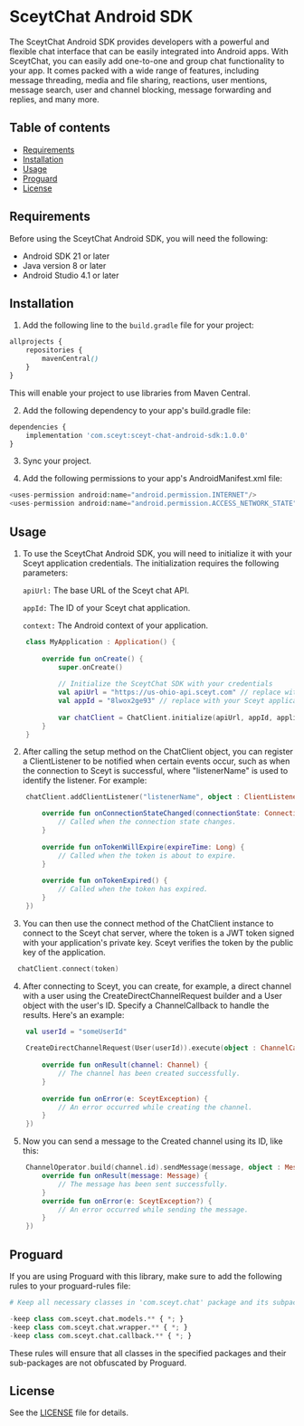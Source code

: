 # SceytChat Android SDK

The SceytChat Android SDK provides developers with a powerful and flexible chat interface that can be easily integrated into Android apps. With SceytChat, you can easily add one-to-one and group chat functionality to your app. It comes packed with a wide range of features, including message threading, media and file sharing, reactions, user mentions, message search, user and channel blocking, message forwarding and replies, and many more.

## Table of contents

* [Requirements](#requirements)
* [Installation](#installation)
* [Usage](#usage)
* [Proguard](#proguard)
* [License](#license)

## Requirements

Before using the SceytChat Android SDK, you will need the following:

- Android SDK 21 or later
- Java version 8 or later
- Android Studio 4.1 or later

## Installation

1. Add the following line to the `build.gradle` file for your project:

```scss
allprojects {
    repositories {
        mavenCentral()
    }
}
```
This will enable your project to use libraries from Maven Central.

2. Add the following dependency to your app's build.gradle file:

```python
dependencies {
    implementation 'com.sceyt:sceyt-chat-android-sdk:1.0.0'
}
```

3. Sync your project.

4. Add the following permissions to your app's AndroidManifest.xml file:

```php
<uses-permission android:name="android.permission.INTERNET"/>
<uses-permission android:name="android.permission.ACCESS_NETWORK_STATE"/>
```

## Usage

1. To use the SceytChat Android SDK, you will need to initialize it with your Sceyt application credentials. The initialization requires the following parameters:

    `apiUrl:` The base URL of the Sceyt chat API.

    `appId:` The ID of your Sceyt chat application.

    `context:` The Android context of your application.

```kotlin
    class MyApplication : Application() {
    
        override fun onCreate() {
            super.onCreate()
    
            // Initialize the SceytChat SDK with your credentials
            val apiUrl = "https://us-ohio-api.sceyt.com" // replace with your Sceyt application API URL
            val appId = "8lwox2ge93" // replace with your Sceyt application ID
    
            var chatClient = ChatClient.initialize(apiUrl, appId, applicationContext)
        }
    }
```
2. After calling the setup method on the ChatClient object, you can register a ClientListener to be notified when certain events occur,
   such as when the connection to Sceyt is successful, 
   where "listenerName" is used to identify the listener.
   For example:

```kotlin
    chatClient.addClientListener("listenerName", object : ClientListener {

        override fun onConnectionStateChanged(connectionState: ConnectionState, exception: SceytException?) {
            // Called when the connection state changes.
        }
    
        override fun onTokenWillExpire(expireTime: Long) {
            // Called when the token is about to expire.
        }
    
        override fun onTokenExpired() {
            // Called when the token has expired.
        }
    })
```
3. You can then use the connect method of the ChatClient instance to connect to the Sceyt chat server, where the token is a JWT token
   signed with your application's private key. Sceyt verifies the token by the public key of the application.

```kotlin
  chatClient.connect(token)
```

4. After connecting to Sceyt, you can create, for example,
   a direct channel with a user using the CreateDirectChannelRequest builder and a User object with the user's ID.
   Specify a ChannelCallback to handle the results. Here's an example:

```kotlin    
    val userId = "someUserId"
    
    CreateDirectChannelRequest(User(userId)).execute(object : ChannelCallback {
    
        override fun onResult(channel: Channel) {
            // The channel has been created successfully.
        }
    
        override fun onError(e: SceytException) {
            // An error occurred while creating the channel.
        }
    })
```

5. Now you can send a message to the Created channel using its ID, like this:

```kotlin
    ChannelOperator.build(channel.id).sendMessage(message, object : MessageCallback {
        override fun onResult(message: Message) {
            // The message has been sent successfully.
        }
        override fun onError(e: SceytException?) {
            // An error occurred while sending the message.
        }
    })
```

## Proguard

If you are using Proguard with this library, make sure to add the following rules to your proguard-rules file:

```python
# Keep all necessary classes in 'com.sceyt.chat' package and its subpackages

-keep class com.sceyt.chat.models.** { *; }
-keep class com.sceyt.chat.wrapper.** { *; }
-keep class com.sceyt.chat.callback.** { *; }
```

These rules will ensure that all classes in the specified packages and their sub-packages are not obfuscated by Proguard.


## License

See the [LICENSE](LICENSE) file for details.
